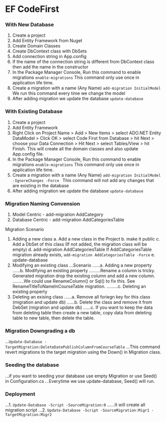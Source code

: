# EF CodeFirst

### With New Database
1. Create a project
2. Add Entity Framework from Nuget
3. Create Domain Classes
4. Create DbContext class with DbSets
5. Add connection string in App.config
6. If the name of the connection string is different from DbContext class then add the name in the constructor
7. In the Package Manager Console, Run this command to enable migrations
	`enable-migrations`
	This command only use once in application life time.
8. Create a migration with a name (Any Name)
	`add-migration InitialModel`
	We run this command every time we change the model
9. After adding migration we update the database
	`update-database`

### With Existing Database
1. Create a project
2. Add Entity Framework
3. Right Click on Project Name > Add > New Items > select ADO.NET Entity DataModel > Click OK > 
	select Code First from Database > hit Next > choose your Data Connection > Hit Next >
	select Tables/View > hit Finish.
	This will create all the domain classes and also update App.config file.
4. In the Package Manager Console, Run this command to enable migrations
	`enable-migrations`
	This command only use once in application life time.
5. Create a migration with a name (Any Name)
	`add-migration InitialModel -IgnoreChanges -Force `
	This command will not add any changes that are existing in the database
6. After adding migration we update the database
	`update-database`

### Migration Naming Convension
1. Model Centric - add-migration AddCategory
2. Database Centric - add-migration AddCategoriesTable

Migration Scenario
1. Adding a new class
    a. Add a new class in the Project
    b. make it public
    c. Add a DbSet of this class (If not added, the migration class will be empty)
    d. add-migration AddCategoriesTable
        If AddCategoriesTable migration already exists, 
        `add-migration AddCategoriesTable -Force`
    e. update-database
2. Modifying an existing class
...Scenario
......a. Adding a new property
......b. Modifying an existing property
.........Rename a column is tricky. Generated migration drop the existing column and add a new column.
.........We could use RenameColumn() or Sql() to fix this. See RenameTitleToNameInCourseTable migration.
.........c. Deleting an existing property
3. Deleting an exising class
......a. Remove all foriegn key for this class (migration and update db)
......b. Delete the class and remove it from DebSet (migration and update db)
......c. If you want to keep the data from deleting table then create a new table, copy data from deleting table to new table, then delete the table.

### Migration Downgrading a db
...`Update-Database -TargetMigration:DeleteDatePublishColumnFromCourseTable`
...This command revert migrations to the target migration using the Down() in Migration class.

### Seeding the database
...if you want to seeding your database use empty Migration or use Seed() in Configuration.cs
...Everytime we use update-database, Seed() will run.

### Deployment
...1. `Update-Database -Script -SourceMigration:0`
......It will create all migration script
...2. `Update-­Database ­‐Script ­‐SourceMigration:Migr1 ­‐TargetMigration:Migr2`





	
